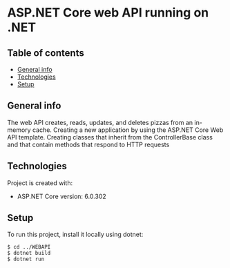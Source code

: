 # ASP.NET Core web API running on .NET

## Table of contents
* [General info](#general-info)
* [Technologies](#technologies)
* [Setup](#setup)

## General info

The web API creates, reads, updates, and deletes pizzas from an in-memory cache.
  Creating a new application by using the ASP.NET Core Web API template.
  Creating classes that inherit from the ControllerBase class and that contain methods that respond to HTTP requests

## Technologies
Project is created with:
* ASP.NET Core version: 6.0.302

	
## Setup
To run this project, install it locally using dotnet:

```
$ cd ../WEBAPI
$ dotnet build
$ dotnet run
```
